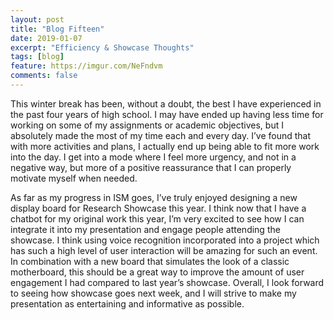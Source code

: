 ```yaml
---
layout: post
title: "Blog Fifteen"
date: 2019-01-07
excerpt: "Efficiency & Showcase Thoughts"
tags: [blog]
feature: https://imgur.com/NeFndvm
comments: false
---
```


This winter break has been, without a doubt, the best I have experienced in the past four years of high school. I may have ended up having less time for working on some of my assignments or academic objectives, but I absolutely made the most of my time each and every day. I’ve found that with more activities and plans, I actually end up being able to fit more work into the day. I get into a mode where I feel more urgency, and not in a negative way, but more of a positive reassurance  that I can properly motivate myself when needed. 

As far as my progress in ISM goes, I’ve truly enjoyed designing a new display board for Research Showcase this year. I think now that I have a chatbot for my original work this year, I’m very excited to see how I can integrate it into my presentation and engage people attending the showcase. I think using voice recognition incorporated into a project which has such a high level of user interaction will be amazing for such an event. In combination with a new board that simulates the look of a classic motherboard, this should be a great way to improve the amount of user engagement I had compared to last year’s showcase. Overall, I look forward to seeing how showcase goes next week, and I will strive to make my presentation as entertaining and informative as possible. 
